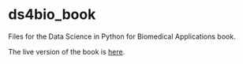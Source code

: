 # ds4bio_book
Files for the Data Science in Python for Biomedical Applications book.

The live version of the book is [here](https://smart-stats.github.io/ds4bio_book/_build/html/index.html).

